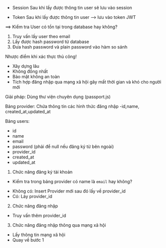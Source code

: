 - Session
  Sau khi lấy được thông tin user sẽ lưu vào session

- Token
  Sau khi lấy được thông tin user --> lưu vào token JWT

==> Kiểm tra User có tồn tại trong database hay không?

1. Truy vấn lấy user theo email
2. Lấy được hash password từ database
3. Đưa hash password và plain password vào hàm so sánh

Nhược điểm khi xác thực thủ công!

- Xây dựng lâu
- Không đồng nhất
- Bảo mật không an toàn
- Tích hợp đăng nhập qua mạng xã hội gây mất thời gian và khó cho người mới

Giải pháp: Dùng thư viện chuyên dụng (passport.js)

Bảng provider: Chứa thông tin các hình thức đăng nhập
-id,name, created_at,updated_at

Bảng users:

- id
- name
- email
- password (phải để null nếu đăng ký từ bên ngoài)
- provider_id
- created_at
- updated_at

1. Chức năng đăng ký tài khoản

- Kiểm tra trong bảng provider có name là `email` hay không?

* Không có: Insert Provider mới sau đó lấy về provider_id
* Có: Láy provider_id

2. Chức năng đăng nhập

- Truy vấn thêm provider_id

3. Chức năng đăng nhập thông qua mạng xã hội

- Lấy thông tin mạng xã hội
- Quay về bước 1
